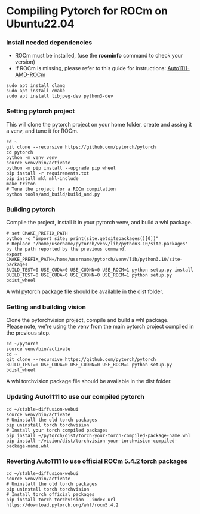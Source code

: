 # Compiling Pytorch for ROCm on Ubuntu22.04


### Install needed dependencies

* ROCm must be installed, (use the **rocminfo** command to check your version)  
* If ROCm is missing, please refer to this guide for instructions: [Auto1111-AMD-ROCm](https://github.com/m68k-fr/Auto1111-Shark-Ubuntu-AMD-Howto)


````
sudo apt install clang
sudo apt install cmake
sudo apt install libjpeg-dev python3-dev
````


### Setting pytorch project

This will clone the pytorch project on your home folder, create and assing it a venv, and tune it for ROCm.  

````
cd ~
git clone --recursive https://github.com/pytorch/pytorch
cd pytorch
python -m venv venv
source venv/bin/activate
python -m pip install --upgrade pip wheel
pip install -r requirements.txt
pip install mkl mkl-include
make triton
# Tune the project for a ROCm compilation
python tools/amd_build/build_amd.py
````

### Building pytorch

Compile the project, install it in your pytorch venv, and build a whl package.

````
# set CMAKE_PREFIX_PATH
python -c "import site; print(site.getsitepackages()[0])"
# Replace '/home/username/pytorch/venv/lib/python3.10/site-packages' by the path reported by the previous command.
export CMAKE_PREFIX_PATH=/home/username/pytorch/venv/lib/python3.10/site-packages
BUILD_TEST=0 USE_CUDA=0 USE_CUDNN=0 USE_ROCM=1 python setup.py install
BUILD_TEST=0 USE_CUDA=0 USE_CUDNN=0 USE_ROCM=1 python setup.py bdist_wheel
````
A whl pytorch package file should be available in the dist folder.


### Getting and building vision

Clone the pytorchvision project, compile and build a whl package.  
Please note, we're using the venv from the main pytorch project compiled in the previous step.

````
cd ~/pytorch
source venv/bin/activate
cd ~
git clone --recursive https://github.com/pytorch/pytorch
BUILD_TEST=0 USE_CUDA=0 USE_CUDNN=0 USE_ROCM=1 python setup.py bdist_wheel
````

A whl torchvision package file should be available in the dist folder.


### Updating Auto1111 to use our compiled pytorch 

````
cd ~/stable-diffusion-webui
source venv/bin/activate
# Uninstall the old torch packages
pip uninstall torch torchvision
# Install your torch compiled packages
pip install ~/pytorch/dist/torch-your-torch-compiled-package-name.whl
pip install ~/vision/dist/torchvision-your-torchvision-compiled-package-name.whl
````


### Reverting Auto1111 to use official ROCm 5.4.2 torch packages
````
cd ~/stable-diffusion-webui
source venv/bin/activate
# Uninstall the old torch packages
pip uninstall torch torchvision
# Install torch official packages
pip install torch torchvision --index-url https://download.pytorch.org/whl/rocm5.4.2
````


